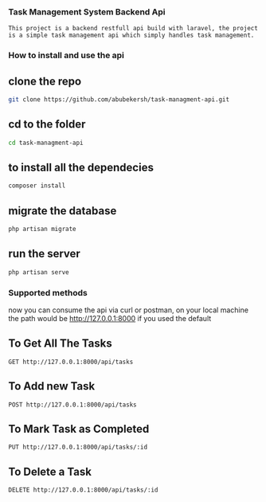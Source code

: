 ### Task Management System Backend Api

    This project is a backend restfull api build with laravel, the project is a simple task management api which simply handles task management.

### How to install and use the api

## clone the repo

```bash
git clone https://github.com/abubekersh/task-managment-api.git
```

## cd to the folder

```bash
cd task-managment-api
```

## to install all the dependecies

```bash
composer install
```

## migrate the database

```bash
php artisan migrate
```

## run the server

```bash
php artisan serve
```

### Supported methods

now you can consume the api via curl or postman, on your local machine the path would be http://127.0.0.1:8000 if you used the default

## To Get All The Tasks

```
GET http://127.0.0.1:8000/api/tasks
```

## To Add new Task

```
POST http://127.0.0.1:8000/api/tasks
```

## To Mark Task as Completed

```
PUT http://127.0.0.1:8000/api/tasks/:id
```

## To Delete a Task

```
DELETE http://127.0.0.1:8000/api/tasks/:id
```
